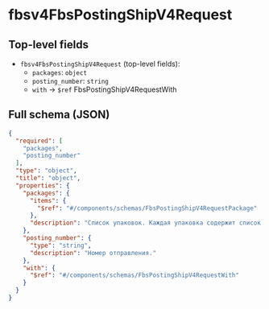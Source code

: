 # fbsv4FbsPostingShipV4Request

## Top-level fields
- `fbsv4FbsPostingShipV4Request` (top-level fields):
  - `packages`: `object`
  - `posting_number`: `string`
  - `with` → `$ref` FbsPostingShipV4RequestWith

## Full schema (JSON)
```json
{
  "required": [
    "packages",
    "posting_number"
  ],
  "type": "object",
  "title": "object",
  "properties": {
    "packages": {
      "items": {
        "$ref": "#/components/schemas/FbsPostingShipV4RequestPackage"
      },
      "description": "Список упаковок. Каждая упаковка содержит список отправлений, на которые делится заказ."
    },
    "posting_number": {
      "type": "string",
      "description": "Номер отправления."
    },
    "with": {
      "$ref": "#/components/schemas/FbsPostingShipV4RequestWith"
    }
  }
}
```
